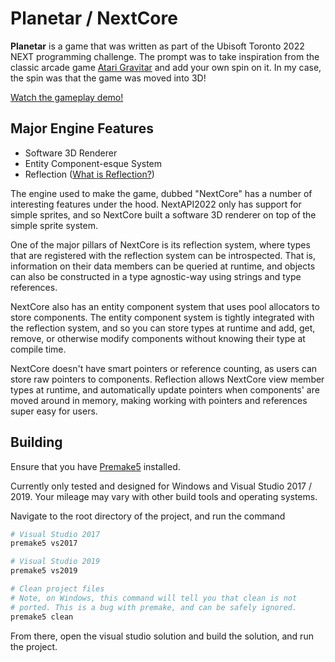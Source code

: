 # Planetar / NextCore

**Planetar** is a game that was written as part of the Ubisoft Toronto 2022 NEXT programming challenge. The prompt was to take inspiration from the classic arcade game [Atari Gravitar](https://en.wikipedia.org/wiki/Gravitar) and add your own spin on it. In my case, the spin was that the game was moved into 3D!

[Watch the gameplay demo!](https://www.youtube.com/watch?v=ua-5DCOgYWU)

## Major Engine Features

- Software 3D Renderer
- Entity Component-esque System
- Reflection ([What is Reflection?](https://en.wikipedia.org/wiki/Reflective_programming))

The engine used to make the game, dubbed "NextCore" has a number of interesting features under the hood. NextAPI2022 only has support for simple sprites, and so NextCore built a software 3D renderer on top of the simple sprite system. 

One of the major pillars of NextCore is its reflection system, where types that are registered with the reflection system can be introspected. That is, information on their data members can be queried at runtime, and objects can also be constructed in a type agnostic-way using strings and type references. 

NextCore also has an entity component system that uses pool allocators to store components. The entity component system is tightly integrated with the reflection system, and so you can store types at runtime and add, get, remove, or otherwise modify components without knowing their type at compile time.

NextCore doesn't have smart pointers or reference counting, as users can store raw pointers to components. Reflection allows NextCore view member types at runtime, and automatically update pointers when components' are moved around in memory, making working with pointers and references super easy for users.

## Building

Ensure that you have [Premake5](https://premake.github.io/) installed.

Currently only tested and designed for Windows and Visual Studio 2017 / 2019. Your mileage may vary with other build tools and operating systems.

Navigate to the root directory of the project, and run the command

```sh
# Visual Studio 2017
premake5 vs2017

# Visual Studio 2019
premake5 vs2019

# Clean project files
# Note, on Windows, this command will tell you that clean is not 
# ported. This is a bug with premake, and can be safely ignored.
premake5 clean
```

From there, open the visual studio solution and build the solution, and run the project.
